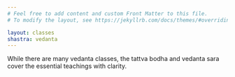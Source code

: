 ```yaml
---
# Feel free to add content and custom Front Matter to this file.
# To modify the layout, see https://jekyllrb.com/docs/themes/#overriding-theme-defaults

layout: classes
shastra: vedanta
---
```


While there are many vedanta classes, the tattva bodha and vedanta sara cover the essential teachings with clarity. 